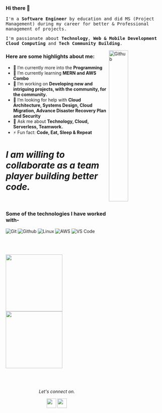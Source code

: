 ### Hi there 👋
<p><samp>I'm a <b>Software Engineer</b> by education and did MS (Project Management) during my career for better & Professional management of projects. </samp></p>
<p><samp>I'm passionate about <b>Technology</b>, <b>Web & Mobile Development</b> <b>Cloud Computing</b> and <b>Tech Community Building</b>.</samp></p>

<img width="35%" align="right" alt="Github" src="https://user-images.githubusercontent.com/48678280/88862734-4903af80-d201-11ea-968b-9c939d88a37c.gif" />

### Here are some highlights about me:</br>
- 🔭 I’m currently more into the **Programming**
- 🌱 I’m currently learning **MERN and AWS Combo**
- 👯 I’m working on  **Developing new and intriguing projects, with the community, for the community.**
- 🤔 I’m looking for help with **Cloud Architecture, Systems Design, Cloud Migration, Advance Disaster Recovery Plan and Security**
- 💬 Ask me about **Technology, Cloud, Serverless, Teamwork.**
- ⚡ Fun fact: **Code, Eat, Sleep & Repeat**

# *I am willing to collaborate as a team player building better code.*

</br>


### Some of the technologies I have worked with-</br>
![Git](http://img.shields.io/badge/-Git-000000?style=for-the-badge&logo=Git)
![Github](http://img.shields.io/badge/-Github-000000?style=for-the-badge&logo=Github&logoColor=green)
![Linux](http://img.shields.io/badge/-Linux-000000?style=for-the-badge&logo=linux)
![AWS](http://img.shields.io/badge/-AWS-000000?style=for-the-badge&logo=Amazon-aws&logoColor=cyan)
![VS Code](http://img.shields.io/badge/-VS%20Code-000000?style=for-the-badge&logo=Visual-studio-code&logoColor=blue)
</br></br></br></br>

<a href="https://github.com/AVS1508">
  <img height="180em" src="https://github-readme-stats.vercel.app/api?username=shaistaaman&theme=buefy&show_icons=true" />
  <img height="180em" src="https://github-readme-stats.vercel.app/api/top-langs/?username=shaistaaman&theme=buefy&layout=compact" />
</a>
</br></br></br></br>

<p align="center">
  <i>Let's connect on.</i>

  <p align="center">
<a href="https://www.linkedin.com/in/shaista-aman/" alt="Linkedin"><img src="https://github.com/nitish-awasthi/nitish-awasthi/blob/master/174857.png" height="30" width="30"></a>
  <a href="https://www.facebook.com/shaistaamankhan" alt="Facebook"><img src="https://github.com/nitish-awasthi/nitish-awasthi/blob/master/1024px-Facebook_Logo_(2019).png" height="30" width="30"></a>
    </p>

